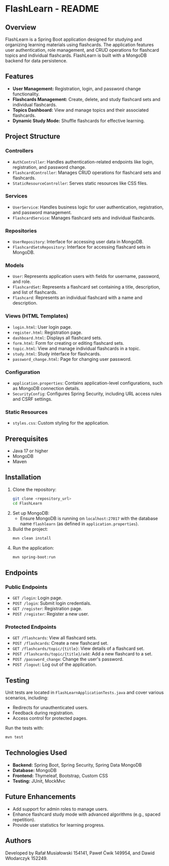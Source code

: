# FlashLearn - README

## Overview

FlashLearn is a Spring Boot application designed for studying and organizing learning materials using flashcards. The application features user authentication, role management, and CRUD operations for flashcard topics and individual flashcards. FlashLearn is built with a MongoDB backend for data persistence.

## Features

- **User Management:** Registration, login, and password change functionality.
- **Flashcards Management:** Create, delete, and study flashcard sets and individual flashcards.
- **Topics Dashboard:** View and manage topics and their associated flashcards.
- **Dynamic Study Mode:** Shuffle flashcards for effective learning.

## Project Structure

### Controllers

- `AuthController`: Handles authentication-related endpoints like login, registration, and password change.
- `FlashcardController`: Manages CRUD operations for flashcard sets and flashcards.
- `StaticResourceController`: Serves static resources like CSS files.

### Services

- `UserService`: Handles business logic for user authentication, registration, and password management.
- `FlashcardService`: Manages flashcard sets and individual flashcards.

### Repositories

- `UserRepository`: Interface for accessing user data in MongoDB.
- `FlashcardSetsRepository`: Interface for accessing flashcard sets in MongoDB.

### Models

- `User`: Represents application users with fields for username, password, and role.
- `FlashcardSet`: Represents a flashcard set containing a title, description, and list of flashcards.
- `Flashcard`: Represents an individual flashcard with a name and description.

### Views (HTML Templates)

- `login.html`: User login page.
- `register.html`: Registration page.
- `dashboard.html`: Displays all flashcard sets.
- `form.html`: Form for creating or editing flashcard sets.
- `topic.html`: View and manage individual flashcards in a topic.
- `study.html`: Study interface for flashcards.
- `password_change.html`: Page for changing user password.

### Configuration

- `application.properties`: Contains application-level configurations, such as MongoDB connection details.
- `SecurityConfig`: Configures Spring Security, including URL access rules and CSRF settings.

### Static Resources

- `styles.css`: Custom styling for the application.

## Prerequisites

- Java 17 or higher
- MongoDB
- Maven

## Installation

1. Clone the repository:
   ```bash
   git clone <repository_url>
   cd FlashLearn
   ```
2. Set up MongoDB:
    - Ensure MongoDB is running on `localhost:27017` with the database name `flashlearn` (as defined in `application.properties`).
3. Build the project:
   ```bash
   mvn clean install
   ```
4. Run the application:
   ```bash
   mvn spring-boot:run
   ```

## Endpoints

### Public Endpoints

- `GET /login`: Login page.
- `POST /login`: Submit login credentials.
- `GET /register`: Registration page.
- `POST /register`: Register a new user.

### Protected Endpoints

- `GET /flashcards`: View all flashcard sets.
- `POST /flashcards`: Create a new flashcard set.
- `GET /flashcards/topic/{title}`: View details of a flashcard set.
- `POST /flashcards/topic/{title}/add`: Add a new flashcard to a set.
- `POST /password_change`: Change the user's password.
- `POST /logout`: Log out of the application.

## Testing

Unit tests are located in `FlashLearnApplicationTests.java` and cover various scenarios, including:

- Redirects for unauthenticated users.
- Feedback during registration.
- Access control for protected pages.

Run the tests with:

```bash
mvn test
```

## Technologies Used

- **Backend:** Spring Boot, Spring Security, Spring Data MongoDB
- **Database:** MongoDB
- **Frontend:** Thymeleaf, Bootstrap, Custom CSS
- **Testing:** JUnit, MockMvc

## Future Enhancements

- Add support for admin roles to manage users.
- Enhance flashcard study mode with advanced algorithms (e.g., spaced repetition).
- Provide user statistics for learning progress.

## Authors

Developed by Rafał Musiałowski 154141, Paweł Ćwik 149954, and Dawid Włodarczyk 152249.

